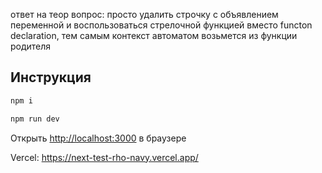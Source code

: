 ответ на теор вопрос: просто удалить строчку с объявлением переменной 
и воспользоваться стрелочной функцией вместо functon declaration, тем самым контекст автоматом возьмется из функции родителя

## Инструкция

```bash
npm i

npm run dev
```

Открыть [http://localhost:3000](http://localhost:3000) в браузере

Vercel: https://next-test-rho-navy.vercel.app/
